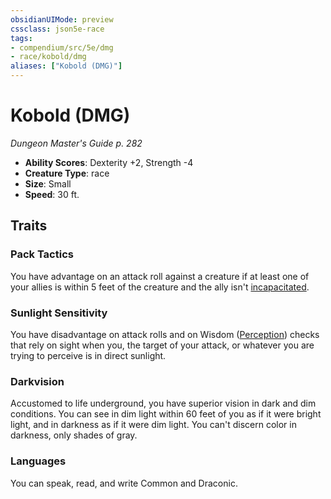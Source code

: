 ```yaml
---
obsidianUIMode: preview
cssclass: json5e-race
tags:
- compendium/src/5e/dmg
- race/kobold/dmg
aliases: ["Kobold (DMG)"]
---
```


# Kobold (DMG)
*Dungeon Master's Guide p. 282*

- **Ability Scores**: Dexterity +2, Strength -4
- **Creature Type**: race
- **Size**: Small
- **Speed**: 30 ft.


## Traits

### Pack Tactics

You have advantage on an attack roll against a creature if at least one of your allies is within 5 feet of the creature and the ally isn't [incapacitated](../../5e-rules/conditions.md##incapacitated).

### Sunlight Sensitivity

You have disadvantage on attack rolls and on Wisdom ([Perception](../../5e-rules/skills.md##Perception)) checks that rely on sight when you, the target of your attack, or whatever you are trying to perceive is in direct sunlight.

### Darkvision

Accustomed to life underground, you have superior vision in dark and dim conditions. You can see in dim light within 60 feet of you as if it were bright light, and in darkness as if it were dim light. You can't discern color in darkness, only shades of gray.

### Languages

You can speak, read, and write Common and Draconic.